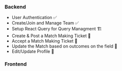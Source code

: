 ### Backend 
- User Authentication ✅
- Create/Join and Manage Team ✅
- Setup React Query for Query Managment 🏗️
- Create & Post a Match Making Ticket 🚧
- Accept a Match Making Ticket 🚧
- Update the Match based on outcomes on the field 🚧
- Edit/Update Profile 🚧


### Frontend